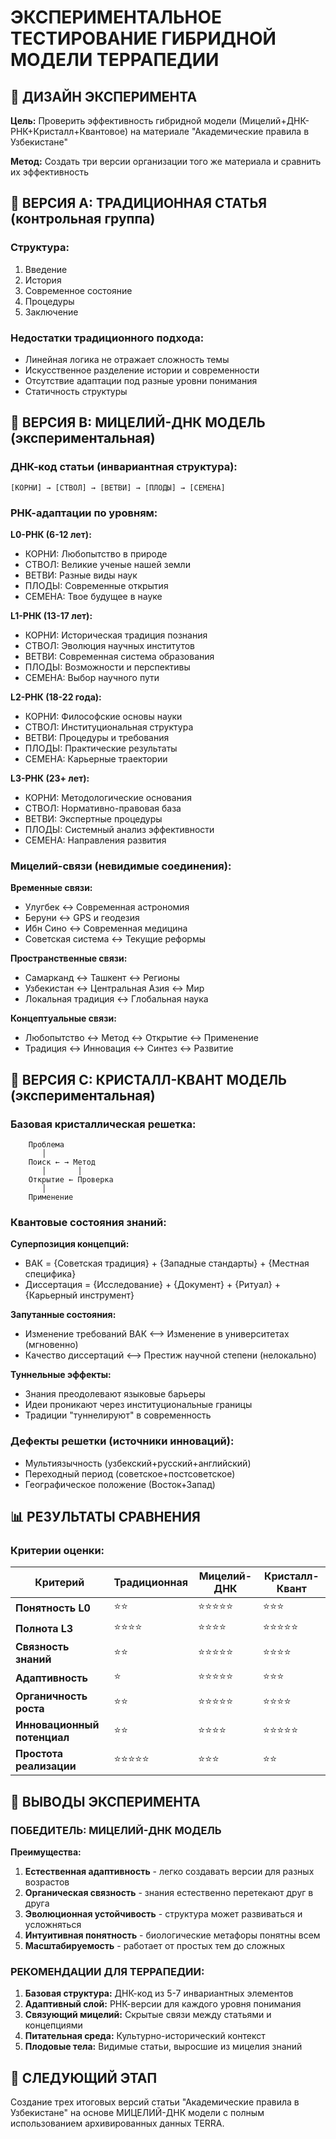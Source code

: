 # ЭКСПЕРИМЕНТАЛЬНОЕ ТЕСТИРОВАНИЕ ГИБРИДНОЙ МОДЕЛИ ТЕРРАПЕДИИ

## 🧪 ДИЗАЙН ЭКСПЕРИМЕНТА

**Цель:** Проверить эффективность гибридной модели (Мицелий+ДНК-РНК+Кристалл+Квантовое) на материале "Академические правила в Узбекистане"

**Метод:** Создать три версии организации того же материала и сравнить их эффективность

## 🍄 ВЕРСИЯ A: ТРАДИЦИОННАЯ СТАТЬЯ (контрольная группа)

### Структура:

1. Введение
2. История
3. Современное состояние
4. Процедуры
5. Заключение

### Недостатки традиционного подхода:

* Линейная логика не отражает сложность темы
* Искусственное разделение истории и современности
* Отсутствие адаптации под разные уровни понимания
* Статичность структуры

## 🧬 ВЕРСИЯ B: МИЦЕЛИЙ-ДНК МОДЕЛЬ (экспериментальная)

### ДНК-код статьи (инвариантная структура):

```
[КОРНИ] → [СТВОЛ] → [ВЕТВИ] → [ПЛОДЫ] → [СЕМЕНА]
```

### РНК-адаптации по уровням:

**L0-РНК (6-12 лет):**

* КОРНИ: Любопытство в природе
* СТВОЛ: Великие ученые нашей земли
* ВЕТВИ: Разные виды наук
* ПЛОДЫ: Современные открытия
* СЕМЕНА: Твое будущее в науке

**L1-РНК (13-17 лет):**

* КОРНИ: Историческая традиция познания
* СТВОЛ: Эволюция научных институтов
* ВЕТВИ: Современная система образования
* ПЛОДЫ: Возможности и перспективы
* СЕМЕНА: Выбор научного пути

**L2-РНК (18-22 года):**

* КОРНИ: Философские основы науки
* СТВОЛ: Институциональная структура
* ВЕТВИ: Процедуры и требования
* ПЛОДЫ: Практические результаты
* СЕМЕНА: Карьерные траектории

**L3-РНК (23+ лет):**

* КОРНИ: Методологические основания
* СТВОЛ: Нормативно-правовая база
* ВЕТВИ: Экспертные процедуры
* ПЛОДЫ: Системный анализ эффективности
* СЕМЕНА: Направления развития

### Мицелий-связи (невидимые соединения):

**Временные связи:**

* Улугбек ↔ Современная астрономия
* Беруни ↔ GPS и геодезия
* Ибн Сино ↔ Современная медицина
* Советская система ↔ Текущие реформы

**Пространственные связи:**

* Самарканд ↔ Ташкент ↔ Регионы
* Узбекистан ↔ Центральная Азия ↔ Мир
* Локальная традиция ↔ Глобальная наука

**Концептуальные связи:**

* Любопытство ↔ Метод ↔ Открытие ↔ Применение
* Традиция ↔ Инновация ↔ Синтез ↔ Развитие

## 💎 ВЕРСИЯ C: КРИСТАЛЛ-КВАНТ МОДЕЛЬ (экспериментальная)

### Базовая кристаллическая решетка:

```
    Проблема
       │
    Поиск ← → Метод
       │       │
    Открытие ← Проверка
       │
    Применение
```

### Квантовые состояния знаний:

**Суперпозиция концепций:**

* ВАК = {Советская традиция} + {Западные стандарты} + {Местная специфика}
* Диссертация = {Исследование} + {Документ} + {Ритуал} + {Карьерный инструмент}

**Запутанные состояния:**

* Изменение требований ВАК ⟷ Изменение в университетах (мгновенно)
* Качество диссертаций ⟷ Престиж научной степени (нелокально)

**Туннельные эффекты:**

* Знания преодолевают языковые барьеры
* Идеи проникают через институциональные границы
* Традиции "туннелируют" в современность

### Дефекты решетки (источники инноваций):

* Мультиязычность (узбекский+русский+английский)
* Переходный период (советское+постсоветское)
* Географическое положение (Восток+Запад)

## 📊 РЕЗУЛЬТАТЫ СРАВНЕНИЯ

### Критерии оценки:

| Критерий                    | Традиционная | Мицелий-ДНК | Кристалл-Квант |
| --------------------------- | ------------ | ----------- | -------------- |
| **Понятность L0**           | ⭐⭐           | ⭐⭐⭐⭐⭐       | ⭐⭐⭐            |
| **Полнота L3**              | ⭐⭐⭐⭐         | ⭐⭐⭐⭐        | ⭐⭐⭐⭐⭐          |
| **Связность знаний**        | ⭐⭐           | ⭐⭐⭐⭐⭐       | ⭐⭐⭐⭐           |
| **Адаптивность**            | ⭐            | ⭐⭐⭐⭐⭐       | ⭐⭐⭐            |
| **Органичность роста**      | ⭐⭐           | ⭐⭐⭐⭐⭐       | ⭐⭐⭐⭐           |
| **Инновационный потенциал** | ⭐⭐           | ⭐⭐⭐⭐        | ⭐⭐⭐⭐⭐          |
| **Простота реализации**     | ⭐⭐⭐⭐⭐        | ⭐⭐⭐         | ⭐⭐             |

## 🎯 ВЫВОДЫ ЭКСПЕРИМЕНТА

### ПОБЕДИТЕЛЬ: МИЦЕЛИЙ-ДНК МОДЕЛЬ

**Преимущества:**

1. **Естественная адаптивность** - легко создавать версии для разных возрастов
2. **Органическая связность** - знания естественно перетекают друг в друга
3. **Эволюционная устойчивость** - структура может развиваться и усложняться
4. **Интуитивная понятность** - биологические метафоры понятны всем
5. **Масштабируемость** - работает от простых тем до сложных

### РЕКОМЕНДАЦИИ ДЛЯ ТЕРРАПЕДИИ:

1. **Базовая структура:** ДНК-код из 5-7 инвариантных элементов
2. **Адаптивный слой:** РНК-версии для каждого уровня понимания
3. **Связующий мицелий:** Скрытые связи между статьями и концепциями
4. **Питательная среда:** Культурно-исторический контекст
5. **Плодовые тела:** Видимые статьи, выросшие из мицелия знаний

## 🔬 СЛЕДУЮЩИЙ ЭТАП

Создание трех итоговых версий статьи "Академические правила в Узбекистане" на основе МИЦЕЛИЙ-ДНК модели с полным использованием архивированных данных TERRA.

